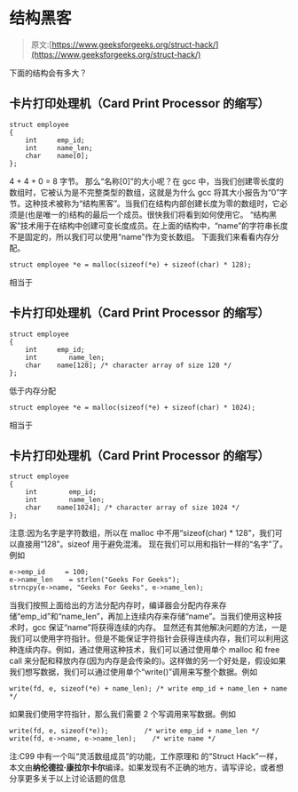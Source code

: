 # 结构黑客

> 原文:[https://www.geeksforgeeks.org/struct-hack/](https://www.geeksforgeeks.org/struct-hack/)

下面的结构会有多大？

## 卡片打印处理机（Card Print Processor 的缩写）

```
struct employee
{
    int     emp_id;
    int     name_len;
    char    name[0];
};
```

4 + 4 + 0 = 8 字节。
那么“名称[0]”的大小呢？在 gcc 中，当我们创建零长度的数组时，它被认为是不完整类型的数组，这就是为什么 gcc 将其大小报告为“0”字节。这种技术被称为“结构黑客”。当我们在结构内部创建长度为零的数组时，它必须是(也是唯一的)结构的最后一个成员。很快我们将看到如何使用它。
“结构黑客”技术用于在结构中创建可变长度成员。在上面的结构中，“name”的字符串长度不是固定的，所以我们可以使用“name”作为变长数组。
下面我们来看看内存分配。

```
struct employee *e = malloc(sizeof(*e) + sizeof(char) * 128); 
```

相当于

## 卡片打印处理机（Card Print Processor 的缩写）

```
struct employee
{
    int     emp_id;
    int        name_len;
    char    name[128]; /* character array of size 128 */
};
```

低于内存分配

```
struct employee *e = malloc(sizeof(*e) + sizeof(char) * 1024); 
```

相当于

## 卡片打印处理机（Card Print Processor 的缩写）

```
struct employee
{
    int        emp_id;
    int        name_len;
    char    name[1024]; /* character array of size 1024 */
};
```

注意:因为名字是字符数组，所以在 malloc 中不用“sizeof(char) * 128”，我们可以直接用“128”。sizeof 用于避免混淆。
现在我们可以用和指针一样的“名字”了。例如

```
e->emp_id     = 100;
e->name_len    = strlen("Geeks For Geeks");
strncpy(e->name, "Geeks For Geeks", e->name_len);
```

当我们按照上面给出的方法分配内存时，编译器会分配内存来存储“emp_id”和“name_len”，再加上连续内存来存储“name”。当我们使用这种技术时，gcc 保证“name”将获得连续的内存。
显然还有其他解决问题的方法，一是我们可以使用字符指针。但是不能保证字符指针会获得连续内存，我们可以利用这种连续内存。例如，通过使用这种技术，我们可以通过使用单个 malloc 和 free call 来分配和释放内存(因为内存是会传染的)。这样做的另一个好处是，假设如果我们想写数据，我们可以通过使用单个“write()”调用来写整个数据。例如

```
write(fd, e, sizeof(*e) + name_len); /* write emp_id + name_len + name */ 
```

如果我们使用字符指针，那么我们需要 2 个写调用来写数据。例如

```
write(fd, e, sizeof(*e));         /* write emp_id + name_len */
write(fd, e->name, e->name_len);    /* write name */
```

注:C99 中有一个叫“灵活数组成员”的功能，工作原理和
的“Struct Hack”一样，本文由**纳伦德拉·康拉尔卡尔**编译。如果发现有不正确的地方，请写评论，或者想分享更多关于以上讨论话题的信息